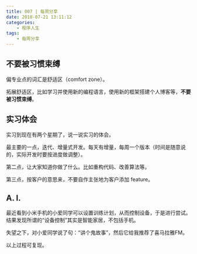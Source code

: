 ```yaml
---
title: 007 | 每周分享
date: 2018-07-21 13:11:12
categories:
	- 程序人生
tags:
	- 每周分享
---
```


## 不要被习惯束缚

偏专业点的词汇是舒适区（comfort zone）。

拓展舒适区，比如学习并使用新的编程语言，使用新的框架搭建个人博客等，**不要被习惯束缚**。

## 实习体会

实习到现在有两个星期了，说一说实习的体会。

最主要的一点，迭代、增量式开发。每天有增量，每周一个版本（时间是随意说的，实际开发时要按进度做调整）。

第二点，让大家知道你做了什么。比如重构代码、改善算法等。

第三点，按客户的意思来，不要自作主张地为客户添加 feature。

<!-- more -->

## A. I.

最近看到小米手机的小爱同学可以设置训练计划，从而控制设备，于是进行尝试。结果发现所谓的“设备控制”其实是智能家居，不包括手机。

失望之下，对小爱同学说了句：“讲个鬼故事”，然后它给我推荐了喜马拉雅FM。

以上过程可复现。

